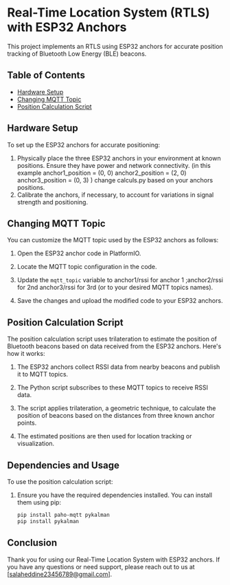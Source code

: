 # Real-Time Location System (RTLS) with ESP32 Anchors

This project implements an RTLS using ESP32 anchors for accurate position tracking of Bluetooth Low Energy (BLE) beacons.

## Table of Contents
- [Hardware Setup](#hardware-setup)
- [Changing MQTT Topic](#changing-mqtt-topic)
- [Position Calculation Script](#position-calculation-script)

## Hardware Setup

To set up the ESP32 anchors for accurate positioning:

1. Physically place the three ESP32 anchors in your environment at known positions. Ensure they have power and network connectivity.
(in this example
anchor1_position = (0, 0)
anchor2_position = (2, 0)
anchor3_position = (0, 3) )
change calculs.py based on your anchors positions.
3. Calibrate the anchors, if necessary, to account for variations in signal strength and positioning.


## Changing MQTT Topic

You can customize the MQTT topic used by the ESP32 anchors as follows:

1. Open the ESP32 anchor code in PlatformIO.

2. Locate the MQTT topic configuration in the code.

3. Update the `mqtt_topic` variable to anchor1/rssi for anchor 1 ;anchor2/rssi for 2nd anchor3/rssi for 3rd (or to your desired MQTT topics names).

4. Save the changes and upload the modified code to your ESP32 anchors.

## Position Calculation Script

The position calculation script uses trilateration to estimate the position of Bluetooth beacons based on data received from the ESP32 anchors. Here's how it works:

1. The ESP32 anchors collect RSSI data from nearby beacons and publish it to MQTT topics.

2. The Python script subscribes to these MQTT topics to receive RSSI data.

3. The script applies trilateration, a geometric technique, to calculate the position of beacons based on the distances from three known anchor points.

4. The estimated positions are then used for location tracking or visualization.

## Dependencies and Usage

To use the position calculation script:

1. Ensure you have the required dependencies installed. You can install them using pip:

   ```bash
   pip install paho-mqtt pykalman
   pip install pykalman


## Conclusion

Thank you for using our Real-Time Location System with ESP32 anchors. If you have any questions or need support, please reach out to us at [salaheddine23456789@gmail.com].




